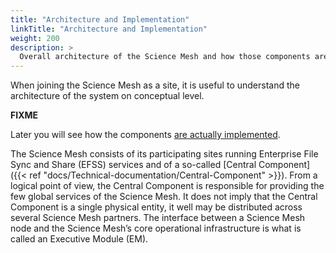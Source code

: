 ```yaml
---
title: "Architecture and Implementation"
linkTitle: "Architecture and Implementation"
weight: 200
description: >
  Overall architecture of the Science Mesh and how those components are implemented
---
```


When joining the Science Mesh as a site, it is useful to understand the
architecture of the system on conceptual level.

**FIXME**

Later you will see how the
components [are actually
implemented](../technical-documentation/central-component).

The Science Mesh consists of its participating sites running Enterprise File Sync and Share (EFSS) services and of a so-called [Central Component]({{< ref "docs/Technical-documentation/Central-Component" >}}). From a logical point of view, the Central Component is responsible for providing the few global services of the Science Mesh. It does not imply that the Central Component is a single physical entity, it well may be distributed across several Science Mesh partners. 
The interface between a Science Mesh node and the Science Mesh’s core operational infrastructure is what is called an Executive Module (EM).
